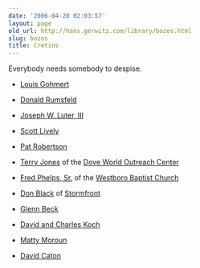```yaml
---
date: '2006-04-20 02:03:57'
layout: page
old_url: http://hans.gerwitz.com/library/bozos.html
slug: bozos
title: Cretins
---
```


Everybody needs somebody to despise.


* [Louis Gohmert](http://en.wikipedia.org/wiki/Louie_Gohmert)

* [Donald Rumsfeld][1]

* [Joseph W. Luter, III][2]

* [Scott Lively][3]

* [Pat Robertson][4]

* [Terry Jones][5] of the [Dove World Outreach Center][6]

* [Fred Phelps, Sr.][7] of the [Westboro Baptist Church][8]

* [Don Black][9] of [Stormfront][10]

* [Glenn Beck][11]

* [David and Charles Koch][12]

* [Matty Moroun][13]

* [David Caton][14]

   [1]: http://men.style.com/gq/features/landing?id=content_9217
   [2]: http://www.rollingstone.com/politics/story/12840743/porks_dirty_secret_the_nations_top_hog_producer_is_also_one_of_americas_worst_polluters
   [3]: http://www.nytimes.com/2010/01/04/world/africa/04uganda.html
   [4]: http://mediamatters.org/research/201001130044
   [5]: http://en.wikipedia.org/wiki/Dove_World_Outreach_Center#Biography_of_Pastor_Jones
   [6]: http://www.doveworld.org/
   [7]: http://en.wikipedia.org/wiki/Fred_Phelps
   [8]: http://www.godhatesfags.com/
   [9]: http://en.wikipedia.org/wiki/Don_Black_(white_nationalist)
   [10]: hhttp://www.stormfront.org/
   [11]: http://www.dickipedia.org/dick.php?title=Glenn_Beck
   [12]: http://www.washingtonpost.com/wp-dyn/content/article/2010/09/22/AR2010092204665.html
   [13]: http://www.alternet.org/economy/147154/why_billionaire_matty_moroun_is_one_of_the_worst_corporate_citizens_ever/
   [14]: http://floridafamily.org/

